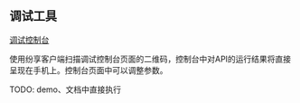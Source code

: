 ## 调试工具
[调试控制台](http://172.31.105.108:8888/) 

使用纷享客户端扫描调试控制台页面的二维码，控制台中对API的运行结果将直接呈现在手机上。控制台页面中可以调整参数。

TODO: demo、文档中直接执行